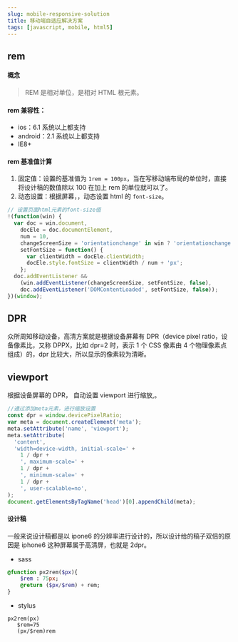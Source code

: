 ```yaml
---
slug: mobile-responsive-solution
title: 移动端自适应解决方案
tags: [javascript, mobile, html5]
---
```


## rem

#### 概念

> REM 是相对单位，是相对 HTML 根元素。

#### rem 兼容性：

- ios：6.1 系统以上都支持
- android：2.1 系统以上都支持
- IE8+

<!--truncate-->

#### rem 基准值计算

1. 固定值：设置的基准值为 `1rem = 100px`，当在写移动端布局的单位时，直接将设计稿的数值除以 100 在加上 rem 的单位就可以了。
2. 动态设置：根据屏幕，，动态设置 html 的 `font-size`。

```javascript
// 设置页面html元素的font-size值
!(function(win) {
  var doc = win.document,
    docEle = doc.documentElement,
    num = 10,
    changeScreenSize = 'orientationchange' in win ? 'orientationchange' : 'resize',
    setFontSize = function() {
      var clientWidth = docEle.clientWidth;
      docEle.style.fontSize = clientWidth / num + 'px';
    };
  doc.addEventListener &&
    (win.addEventListener(changeScreenSize, setFontSize, false),
    doc.addEventListener('DOMContentLoaded', setFontSize, false));
})(window);
```

## DPR

众所周知移动设备，高清方案就是根据设备屏幕有 DPR（device pixel ratio，设备像素比，又称 DPPX，比如 dpr=2 时，表示 1 个 CSS 像素由 4 个物理像素点组成）的，dpr 比较大，所以显示的像素较为清晰。

## viewport

根据设备屏幕的 DPR， 自动设置 viewport 进行缩放,。

```javascript
//通过添加meta元素，进行缩放设置
const dpr = window.devicePixelRatio;
var meta = document.createElement('meta');
meta.setAttribute('name', 'viewport');
meta.setAttribute(
  'content',
  'width=device-width, initial-scale=' +
    1 / dpr +
    ', maximum-scale=' +
    1 / dpr +
    ', minimum-scale=' +
    1 / dpr +
    ', user-scalable=no',
);
document.getElementsByTagName('head')[0].appendChild(meta);
```

#### 设计稿

一般来说设计稿都是以 ipone6 的分辨率进行设计的，所以设计给的稿子双倍的原因是 iphone6 这种屏幕属于高清屏，也就是 2dpr。

- sass

```sass
@function px2rem($px){
    $rem : 75px;
    @return ($px/$rem) + rem;
}
```

- stylus

```stylus
px2rem(px)
   $rem=75
   (px/$rem)rem

```
